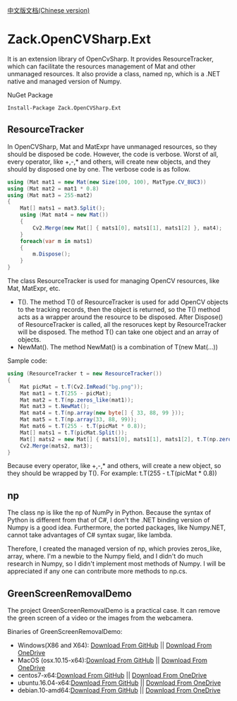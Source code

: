 [中文版文档(Chinese version)](https://github.com/yangzhongke/Zack.OpenCVSharp.Ext/blob/main/README_CN.md)

# Zack.OpenCVSharp.Ext
It is an extension library of OpenCvSharp. It provides ResourceTracker, which can facilitate the resources management of Mat and other unmanaged resources. It also provide a class, named np, which is a .NET native and  managed version of Numpy.

NuGet Package

```
Install-Package Zack.OpenCVSharp.Ext
```
## ResourceTracker
In OpenCVSharp, Mat and MatExpr have unmanaged resources, so they should be disposed be code. However, the code is verbose. Worst of all, every operator, like +,-,* and others, will create new objects, and they should by disposed one by one. The verbose code is as follow.
```csharp
using (Mat mat1 = new Mat(new Size(100, 100), MatType.CV_8UC3))
using (Mat mat2 = mat1 * 0.8)
using (Mat mat3 = 255-mat2)
{
	Mat[] mats1 = mat3.Split();
	using (Mat mat4 = new Mat())
	{
		Cv2.Merge(new Mat[] { mats1[0], mats1[1], mats1[2] }, mat4);
	}
	foreach(var m in mats1)
	{
		m.Dispose();
	}
}
```

The class ResourceTracker is used for managing OpenCV resources, like Mat, MatExpr, etc.
* T(). The method T() of ResourceTracker is used for add OpenCV objects to the tracking records, then the object is  returned, so the T() method acts as a wrapper around the resource to be disposed. After Dispose() of ResourceTracker is called, all the resoruces kept by ResourceTracker will be disposed. The method T() can take one object and an array of objects.
* NewMat(). The method NewMat() is a combination of T(new Mat(...)) 

Sample code:

```csharp
using (ResourceTracker t = new ResourceTracker())
{
	Mat picMat = t.T(Cv2.ImRead("bg.png"));
	Mat mat1 = t.T(255 - picMat);
	Mat mat2 = t.T(np.zeros_like(mat1));
	Mat mat3 = t.NewMat();
	Mat mat4 = t.T(np.array(new byte[] { 33, 88, 99 }));
	Mat mat5 = t.T(np.array(33, 88, 99));
	Mat mat6 = t.T(255 - t.T(picMat * 0.8));
	Mat[] mats1 = t.T(picMat.Split());
	Mat[] mats2 = new Mat[] { mats1[0], mats1[1], mats1[2], t.T(np.zeros_like(picMat)) };
	Cv2.Merge(mats2, mat3);
}
```

Because every operator, like +,-,* and others, will create a new object, so they should be wrapped by T(). For example: t.T(255 - t.T(picMat * 0.8))

## np
The class np is like the np of NumPy in Python.
Because the syntax of Python is different from that of C#, I don't the .NET binding version of Numpy is a good idea. Furthermore, the ported packages, like Numpy.NET, cannot take advantages of C# syntax sugar, like lambda.

Therefore, I created the managed version of np, which provies zeros_like, array, where. I'm a newbie to the Numpy field, and I didn't do much research in Numpy, so I didn't implement most methods of Numpy. I will be appreciated if any one can contribute more methods to np.cs.

## GreenScreenRemovalDemo
The project GreenScreenRemovalDemo is a practical case. It can remove the green screen of a video or the images from the webcamera.

Binaries of GreenScreenRemovalDemo:
* Windows(X86 and X64): [Download From GitHub](https://github.com/yangzhongke/Zack.OpenCVSharp.Ext/raw/main/GreenScreenRemovalDemo/Binaries/win32x86.zip) ||  [Download From OneDrive](https://1drv.ms/u/s!ArtUX5uRoj_cmWWM1xf0CfVMx4FI?e=YupHDl)
* MacOS (osx.10.15-x64):[Download From GitHub](https://github.com/yangzhongke/Zack.OpenCVSharp.Ext/raw/main/GreenScreenRemovalDemo/Binaries/osx.10.15-x64.zip) ||  [Download From OneDrive](https://1drv.ms/u/s!ArtUX5uRoj_cmWIlLKUw77KVx0r7?e=zfdafg)
* centos7-x64:[Download From GitHub](https://github.com/yangzhongke/Zack.OpenCVSharp.Ext/raw/main/GreenScreenRemovalDemo/Binaries/centos7-x64.zip) ||  [Download From OneDrive](https://1drv.ms/u/s!ArtUX5uRoj_cmWMwztai5lT-ag8n?e=rTiejq)
* ubuntu.16.04-x64:[Download From GitHub](https://github.com/yangzhongke/Zack.OpenCVSharp.Ext/raw/main/GreenScreenRemovalDemo/Binaries/ubuntu.16.04-x64.zip) ||  [Download From OneDrive](https://1drv.ms/u/s!ArtUX5uRoj_cmWbBCY5TRpcwjb_y?e=xWBBkx)
* debian.10-amd64:[Download From GitHub](https://github.com/yangzhongke/Zack.OpenCVSharp.Ext/raw/main/GreenScreenRemovalDemo/Binaries/debian.10-amd64.zip) ||  [Download From OneDrive](https://1drv.ms/u/s!ArtUX5uRoj_cmWQcrpCEMT3cNjBz?e=0fg5XV)